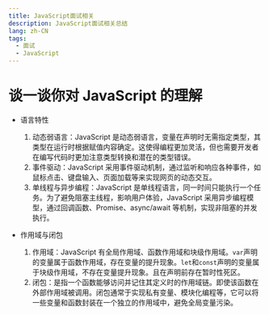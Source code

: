 ```yaml
---
title: JavaScript面试相关
description: JavaScript面试相关总结
lang: zh-CN
tags:
  - 面试
  - JavaScript
---
```


# 谈一谈你对 JavaScript 的理解

- 语言特性

  1.  动态弱语言：JavaScript 是动态弱语言，变量在声明时无需指定类型，其类型在运行时根据赋值内容确定。这使得编程更加灵活，但也需要开发者在编写代码时更加注意类型转换和潜在的类型错误。
  2.  事件驱动：JavaScript 采用事件驱动机制，通过监听和响应各种事件，如鼠标点击、键盘输入、页面加载等来实现网页的动态交互。
  3.  单线程与异步编程：JavaScript 是单线程语言，同一时间只能执行一个任务。为了避免阻塞主线程，影响用户体验，JavaScript 采用异步编程模型，通过回调函数、Promise、async/await 等机制，实现非阻塞的并发执行。

- 作用域与闭包
  1. 作用域：JavaScript 有全局作用域、函数作用域和块级作用域。`var`声明的变量属于函数作用域，存在变量的提升现象。`let`和`const`声明的变量属于块级作用域，不存在变量提升现象。且在声明前存在暂时性死区。
  2. 闭包：是指一个函数能够访问并记住其定义时的作用域链。即使该函数在外部作用域被调用。闭包通常于实现私有变量、模块化编程等，它可以将一些变量和函数封装在一个独立的作用域中，避免全局变量污染。
